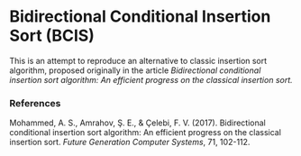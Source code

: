 # Bidirectional Conditional Insertion Sort (BCIS)

This is an attempt to reproduce an alternative to classic insertion sort algorithm, proposed originally in the article *Bidirectional conditional insertion sort algorithm: An efficient progress on the classical insertion sort.*

### References

Mohammed, A. S., Amrahov, Ş. E., & Çelebi, F. V. (2017). Bidirectional conditional insertion sort algorithm: An efficient progress on the classical insertion sort. *Future Generation Computer Systems*, 71, 102-112.